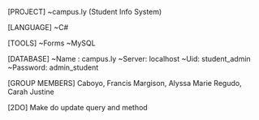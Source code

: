 [PROJECT]
~campus.ly (Student Info System)

[LANGUAGE]
~C#

[TOOLS]
~Forms
~MySQL

[DATABASE]
~Name : campus.ly
~Server: localhost
~Uid: student_admin
~Password: admin_student


[GROUP MEMBERS]
Caboyo, Francis
Margison, Alyssa Marie
Regudo, Carah Justine

[2DO]
Make do update query and method
		